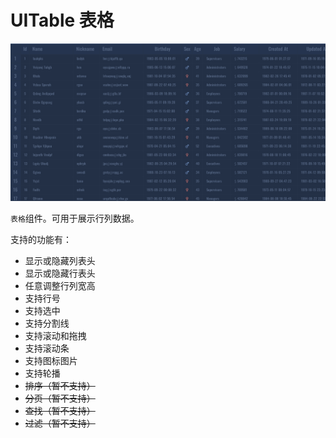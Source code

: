 
# UITable 表格

![table](../img/table.png)

`表格`组件。可用于展示行列数据。

支持的功能有：

* 显示或隐藏列表头
* 显示或隐藏行表头
* 任意调整行列宽高
* 支持行号
* 支持选中
* 支持分割线
* 支持滚动和拖拽
* 支持滚动条
* 支持图标图片
* 支持轮播
* <del>排序（暂不支持）</del>
* <del>分页（暂不支持）</del>
* <del>查找（暂不支持）</del>
* <del>过滤（暂不支持）</del>